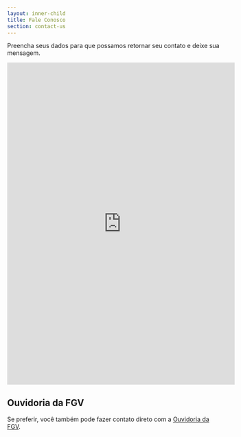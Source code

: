 ```yaml
---
layout: inner-child
title: Fale Conosco
section: contact-us
---
```


Preencha seus dados para que possamos retornar seu contato e deixe sua mensagem.

<iframe src="https://docs.google.com/spreadsheet/embeddedform?formkey=dFZJaGZuMHByUExYTDlVcHc4WWZyTnc6MQ&ttl=0"
 width="530" height="750" frameborder="0" marginheight="0" marginwidth="0">Loading...</iframe>


## Ouvidoria da FGV

Se preferir, você também pode fazer contato direto com a [Ouvidoria da FGV](http://portal.fgv.br/ouvidoria).
